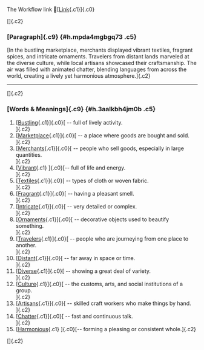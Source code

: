 The Workflow link
👏[[Link](https://www.google.com/url?q=http://www.google.com&sa=D&source=editors&ust=1761388767709763&usg=AOvVaw04IqsHuP4dFIlsmoIsbwjN){.c1}]{.c0}

[]{.c2}

### [Paragraph]{.c9} {#h.mpda4mgbgq73 .c5}

[In the bustling marketplace, merchants displayed vibrant textiles,
fragrant spices, and intricate ornaments. Travelers from distant lands
marveled at the diverse culture, while local artisans showcased their
craftsmanship. The air was filled with animated chatter, blending
languages from across the world, creating a lively yet harmonious
atmosphere.]{.c2}

------------------------------------------------------------------------

[]{.c2}

### [Words & Meanings]{.c9} {#h.3aalkbh4jm0b .c5}

1.  [[Bustling](https://www.google.com/url?q=http://www.google.com&sa=D&source=editors&ust=1761388767710598&usg=AOvVaw3yNAy9qjvU-j26bVUKVLxJ){.c1}]{.c0}[ --
    full of lively activity.\
    ]{.c2}
2.  [[Marketplace](https://www.google.com/url?q=http://www.google.com&sa=D&source=editors&ust=1761388767710774&usg=AOvVaw38vKX9PKLLyl_2oFUpFrBC){.c1}]{.c0}[ --
    a place where goods are bought and sold.\
    ]{.c2}
3.  [[Merchants](https://www.google.com/url?q=http://www.google.com&sa=D&source=editors&ust=1761388767710895&usg=AOvVaw1B8WRSVWjVe1ZKaY8zLa44){.c1}]{.c0}[ --
    people who sell goods, especially in large quantities.\
    ]{.c2}
4.  [[Vibrant](https://www.google.com/url?q=http://www.google.com&sa=D&source=editors&ust=1761388767711034&usg=AOvVaw25oNEGtvCaO213MWDDhyTI){.c1}
    ]{.c0}[-- full of life and energy.\
    ]{.c2}
5.  [[Textiles](https://www.google.com/url?q=http://www.google.com&sa=D&source=editors&ust=1761388767711135&usg=AOvVaw1srFaL2qbVhhJ1kfGXK70x){.c1}]{.c0}[ --
    types of cloth or woven fabric.\
    ]{.c2}
6.  [[Fragrant](https://www.google.com/url?q=http://www.google.com&sa=D&source=editors&ust=1761388767711264&usg=AOvVaw14Xnso7PtYx-ezbn1AX1T7){.c1}]{.c0}[ --
    having a pleasant smell.\
    ]{.c2}
7.  [[Intricate](https://www.google.com/url?q=http://www.google.com&sa=D&source=editors&ust=1761388767711362&usg=AOvVaw1SRzTO37TP7qGicNKnuMCN){.c1}]{.c0}[ --
    very detailed or complex.\
    ]{.c2}
8.  [[Ornaments](https://www.google.com/url?q=http://www.google.com&sa=D&source=editors&ust=1761388767711476&usg=AOvVaw1h3HLvF6h2BRvax3lyOtId){.c1}]{.c0}[ --
    decorative objects used to beautify something.\
    ]{.c2}
9.  [[Travelers](https://www.google.com/url?q=http://www.google.com&sa=D&source=editors&ust=1761388767711654&usg=AOvVaw3SRCV_5DkgZT_FPpm4cG0n){.c1}]{.c0}[ --
    people who are journeying from one place to another.\
    ]{.c2}
10. [[Distant](https://www.google.com/url?q=http://www.google.com&sa=D&source=editors&ust=1761388767711786&usg=AOvVaw3-DyeuHRaYMc0s0yLD3DGK){.c1}]{.c0}[ --
    far away in space or time.\
    ]{.c2}
11. [[Diverse](https://www.google.com/url?q=http://www.google.com&sa=D&source=editors&ust=1761388767711884&usg=AOvVaw1xIgd6E2nKbsCHaZohPagX){.c1}]{.c0}[ --
    showing a great deal of variety.\
    ]{.c2}
12. [[Culture](https://www.google.com/url?q=http://www.google.com&sa=D&source=editors&ust=1761388767712028&usg=AOvVaw1mzDvSiaRzUmzA-Gb4oWfo){.c1}]{.c0}[ --
    the customs, arts, and social institutions of a group.\
    ]{.c2}
13. [[Artisans](https://www.google.com/url?q=http://www.google.com&sa=D&source=editors&ust=1761388767712163&usg=AOvVaw3HMQvYV_7sKrTclCFg3XeP){.c1}]{.c0}[ --
    skilled craft workers who make things by hand.\
    ]{.c2}
14. [[Chatter](https://www.google.com/url?q=http://www.google.com&sa=D&source=editors&ust=1761388767712307&usg=AOvVaw0RVuIa_mv83-dWNY7uvtzi){.c1}]{.c0}[ --
    fast and continuous talk.\
    ]{.c2}
15. [[Harmonious](https://www.google.com/url?q=http://www.google.com&sa=D&source=editors&ust=1761388767712417&usg=AOvVaw1_pyr8Hy_vgG5PIAtlWozm){.c1}
    ]{.c0}[-- forming a pleasing or consistent whole.]{.c2}

[]{.c2}
